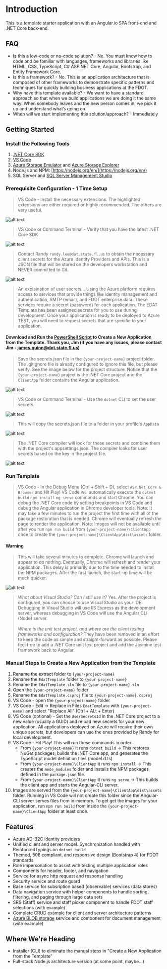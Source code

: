 # Introduction

This is a template starter application with an Angular.io SPA front-end and .NET Core back-end.

## FAQ

- Is this a low-code or no-code solution? - No. You must know how to code and be familiar with languages, frameworks and libraries like HTML, CSS, TypeScript, C# ASP.NET Core, Angular, Bootstrap, and Entity Framework Core.
- Is this a framework? - No. This is an application architecture that is composed of other frameworks to demonstrate specific patterns and techniques for quickly building business applications at the FDOT.
- Why have this template available? - We want to have a standard approach so that when we build applications we are doing it the same way. When somebody leaves and the new person comes in, we pick it up and understand what’s going on.
- When will we start implementing this solution/approach? - Immediately

## Getting Started

### Install the Following Tools

1. [.NET Core SDK](https://www.microsoft.com/net/download)
2. [VS Code](https://code.visualstudio.com/)
3. [Azure Storage Emulator](https://docs.microsoft.com/en-us/azure/storage/common/storage-use-emulator) and [Azure Storage Explorer](https://azure.microsoft.com/en-us/features/storage-explorer/)
4. Node.js and NPM: [https://nodejs.org/en/](https://nodejs.org/en/)
5. SQL Server and [SQL Server Management Studio](https://docs.microsoft.com/en-us/sql/ssms/download-sql-server-management-studio-ssms?view=sql-server-2017)

### Prerequisite Configuration - 1 Time Setup

> VS Code - Install the necessary extensions. The highlighted extensions are either required or highly recommended. The others are very useful.

![alt text](Documentation/vscode_extensions.png "VS Code extensions")

> VS Code or Command Terminal - Verify that you have the latest .NET Core SDK

![alt text](Documentation/dotnet_config.png ".NET Core CLI Commands to verify SDK installation")

> Contact Randy `randy.lee@dot.state.fl.us` to obtain the necessary client secrets for the Azure Identity Providers and APIs. This is a JSON file that will be stored on the developers workstation and NEVER committed to Git.

![alt text](Documentation/secrets_json.png "secrets.json file you will need")

> An explaination of user secrets... Using the Azure platform requires access to services that provide things like identity management and authentication, SMTP (email), and FDOT enterprise data. These services require a secret (password) for each application. The EDAT Template has been assigned secrets for you to use during development. Once your application is ready to be deployed to Azure TEST, you will need to request secrets that are specific to your application.

#### Download and Run the [PowerShell Script](https://fdot.visualstudio.com/EDAT/_git/CloneTemplate?path=%2FopenEDAT_Template.ps1&version=GBmaster&_a=contents) to Create a New Application from the Template. Thank you, Jim (if you have any issues, please contact Jim - james.quinn@dot.state.fl.us)

> Save the secrets.json file in the `{your-project-name}` project folder. The .gitignore file is already configured to ignore this file, but please verify. See the image below for the project structure. Notice that the `{your-project-name}` project is the .NET Core project and the `ClientApp` folder contains the Angular application.

![alt text](Documentation/vscode_project_structure.png "Project structure")

> VS Code or Command Terminal - Use the `dotnet` CLI to set the user secrets.

![alt text](Documentation/set_user_secrets.png "Using dotnet CLI to save user secrets")

> This will copy the secrets.json file to a folder in your profile's `AppData`

![alt text](Documentation/app_data_user_secrets.png "User secrets stored in AppData")

> The .NET Core compiler will look for these secrets and combine them with the project's appsettings.json. The compiler looks for user secrets based on the key in the project file.

![alt text](Documentation/user_secrets_project_setting.png "User secrets key in project file")

### Run Template

> VS Code - In the Debug Menu (Ctrl + Shift + D), select `ASP.Net Core & Browser` and Hit Play! VS Code will automatically execute the `dotnet build` `npm install` `ng serve` commands and start Chrome. You can debug the .NET Core code by setting breakpoints in VS Code and debug the Angular application in Chrome developer tools. Note: It may take a few minutes to run the project the first time with all of the package restoration that is needed. Chrome will eventually refresh the page to render the application. Note: Images will not be available until after you run `npm run build` from `{your-project-name}\ClientApp` once to create the `{your-project-name}\ClientApp\dist\assets` folder.

#### Warning

> This will take several minutes to complete. Chrome will launch and appear to do nothing. Eventually, Chrome will refresh and render your application. This delay is primarily due to the time needed to install the NPM packages. After the first launch, the start-up time will be much quicker.

![alt text](Documentation/vscode_debug.png "Run in VS Code")

> _What about Visual Studio? Can I still use it?_ Yes. After the project is configured, you can choose to use Visual Studio as your IDE. Debugging in Visual Studio will use IIS Express as the development server, whereas debugging in VS Code will use the Angular CLI (Node) server.<br/><br/>_Where is the unit test project, and where are the client testing frameworks and configuration?_ They have been removed in an effort to keep the code as simple and straight-forward as possible. Please feel free to add a .NET Core unit test project and add the Jasmine test framework back to Angular.

### Manual Steps to Create a New Application from the Template

1. Rename the extract folder to `{your-project-name}`
2. Rename the `EdatTemplate` folder to `{your-project-name}`
3. Rename the `EdatTemplate.sln` file to `{your-project-name}.sln`
4. Open the `{your-project-name}` folder
5. Rename the `EdatTemplate.csproj` file to `{your-project-name}.csproj`
6. VS Code - open the `{your-project-name}` folder
7. VS Code - Edit -> Replace in Files `EdatTemplate` with `{your-project-name]` and select "Replace All" (Ctrl + ALt + Enter)
8. VS Code (optional) - Set the `UserSecretsId` in the .NET Core project to a new value (usually a GUID) and reload new secrets for your new application. All applications deployed on Azure will require their own unique secrets, but developers can use the ones provided by Randy for local development.
9. VS Code - Hit Play! This will run these commands in order...
   - From `{your-project-name}` it runs `dotnet build` -> This restores NuGet packages, builds the .NET Core app, and generates the TypeScript model definition files (model.d.ts)
   - From `{your-project-name}\ClientApp` it runs `npm install` -> This creates the `node_modules` folder and installs the NPM packages defined in the `package.json` file.
   - From `{your-project-name}\ClientApp` it runs `ng serve` -> This builds the client app and starts the Angular-CLI server.
10. Images are served from the `{your-project-name}\ClientApp\dist\assets` folder. Running in VS Code will not create this folder since the Angular-CLI server serves files from in-memory. To get get the images for your application, run `npm run build` from inside the `{your-project-name}\ClientApp` folder at least once.

## Features

- Azure AD-B2C identity providers
- Unified client and server model. Synchronization handled with ReinforcedTypings on `dotnet build`
- Themed, 508 compliant, and responsive design (Bootstrap 4) for FDOT standards
- Role impersonation to assist with testing multiple application roles
- Components for header, footer, and navigation
- Service for async http request and response handling
- Security service and route guard
- Base service for subsription based (observable) services (data stores)
- Data navigation service with helper components to handle sorting, filtering, and paging through large data sets
- SRS (Staff) service and staff picker component to handle FDOT staff selections (with example)
- Complete CRUD example for client and server architecture patterns
- [Azure BLOB storage](https://azure.microsoft.com/en-us/services/storage/blobs/) service and component for document management (with example)

## Where We're Heading

- Installer (CLI) to eliminate the manual steps in "Create a New Application from the Template"
- Full-stack Node.js architecture version (at some point, maybe...)
